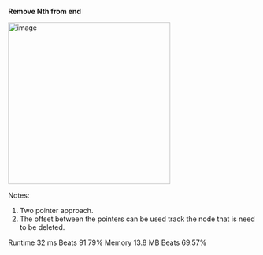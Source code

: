 **Remove Nth from end**

<img width="329" alt="image" src="https://user-images.githubusercontent.com/25766765/211637510-c78a2010-dcad-442f-ba6f-50326928010b.png">

Notes:
1. Two pointer approach.
2. The offset between the pointers can be used track the node that is need to be deleted.


Runtime
32 ms
Beats
91.79%
Memory
13.8 MB
Beats
69.57%
